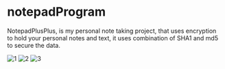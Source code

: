 # notepadProgram
NotepadPlusPlus, is my personal note taking project, that uses encryption to hold your personal notes and text, it uses combination of SHA1 and md5 to secure the data.

![1]("/images/1.jpg")
![2]("/images/2.jpg")
![3]("/images/3.jpg")
